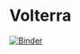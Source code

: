# Volterra

[![Binder](https://mybinder.org/badge_logo.svg)](https://mybinder.org/v2/gh/AnikoWirp/Volterra.git/master)
